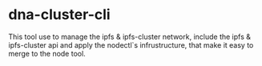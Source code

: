 # dna-cluster-cli
This tool use to manage the ipfs &amp; ipfs-cluster network, include the ipfs &amp; ipfs-cluster api and apply the nodectl`s infrustructure, that make it easy to merge to the node tool. 
